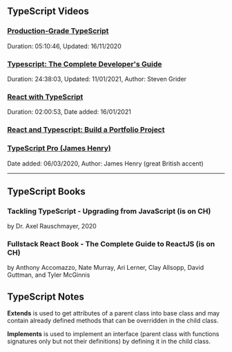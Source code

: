 
## TypeScript Videos

### [Production-Grade TypeScript](https://coursehunter.net/course/production-typescript)

Duration: 05:10:46,  Updated: 16/11/2020

### [Typescript: The Complete Developer's Guide](https://coursehunter.net/course/typescript-polnoe-rukovodstvo-razrabotchika)

Duration: 24:38:03,  Updated: 11/01/2021, Author: Steven Grider

### [React with TypeScript](https://coursehunter.net/course/react-s-typescript)

Duration: 02:00:53, Date added: 16/01/2021

### [React and Typescript: Build a Portfolio Project](https://coursehunter.net/course/react-i-typescript-sozdanie-portfolio-proekta)

### [TypeScript Pro (James Henry)](https://coursehunter.net/course/typescript-pro-james-henry)

Date added: 06/03/2020, Author: James Henry (great British accent)

<hr>
  
## TypeScript Books

### Tackling TypeScript - Upgrading from JavaScript (is on CH)

by Dr. Axel Rauschmayer, 2020

### Fullstack React Book - The Complete Guide to ReactJS (is on CH)

by Anthony Accomazzo, Nate Murray, Ari Lerner, Clay Allsopp, David Guttman, and Tyler McGinnis

  
## TypeScript Notes

**Extends** is used to get attributes of a parent class into base class and may contain already defined methods that can be overridden in the child class.

**Implements** is used to implement an interface (parent class with functions signatures only but not their definitions) by defining it in the child class.
